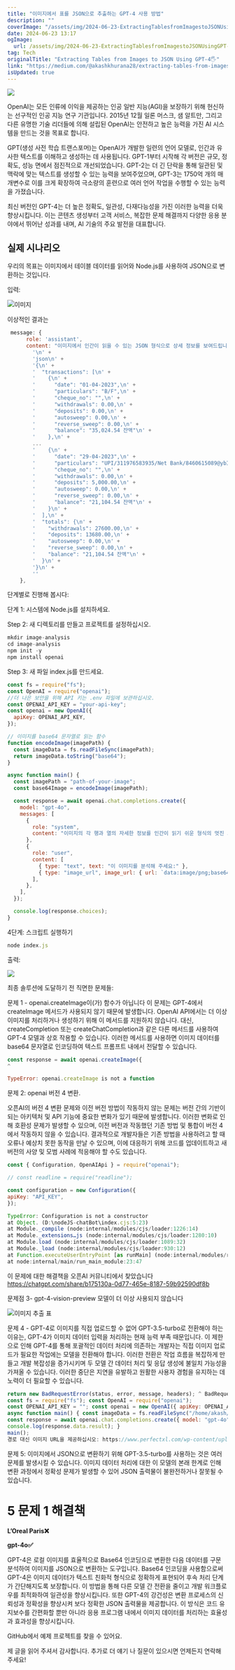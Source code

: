 ```yaml
---
title: "이미지에서 표를 JSON으로 추출하는 GPT-4 사용 방법"
description: ""
coverImage: "/assets/img/2024-06-23-ExtractingTablesfromImagestoJSONUsingGPT-4_0.png"
date: 2024-06-23 13:17
ogImage:
  url: /assets/img/2024-06-23-ExtractingTablesfromImagestoJSONUsingGPT-4_0.png
tag: Tech
originalTitle: "Extracting Tables from Images to JSON Using GPT-4🖐️"
link: "https://medium.com/@akashkhurana28/extracting-tables-from-images-to-json-using-gpt-4-%EF%B8%8F-2a2cbbbf1773"
isUpdated: true
---
```


<img src="/assets/img/2024-06-23-ExtractingTablesfromImagestoJSONUsingGPT-4_0.png" />

OpenAI는 모든 인류에 이익을 제공하는 인공 일반 지능(AGI)을 보장하기 위해 헌신하는 선구적인 인공 지능 연구 기관입니다. 2015년 12월 일론 머스크, 샘 알트만, 그리고 다른 유명한 기술 리더들에 의해 설립된 OpenAI는 안전하고 높은 능력을 가진 AI 시스템을 만드는 것을 목표로 합니다.

GPT(생성 사전 학습 트랜스포머)는 OpenAI가 개발한 일련의 언어 모델로, 인간과 유사한 텍스트를 이해하고 생성하는 데 사용됩니다. GPT-1부터 시작해 각 버전은 규모, 정확도, 성능 면에서 점진적으로 개선되었습니다. GPT-2는 더 긴 단락을 통해 일관된 및 맥락에 맞는 텍스트를 생성할 수 있는 능력을 보여주었으며, GPT-3는 1750억 개의 매개변수로 이를 크게 확장하여 극소량의 훈련으로 여러 언어 작업을 수행할 수 있는 능력을 가졌습니다.

최신 버전인 GPT-4는 더 높은 정확도, 일관성, 다재다능성을 가진 이러한 능력을 더욱 향상시킵니다. 이는 콘텐츠 생성부터 고객 서비스, 복잡한 문제 해결까지 다양한 응용 분야에서 뛰어난 성과를 내며, AI 기술의 주요 발전을 대표합니다.

<!-- seedividend - 사각형 -->

<ins class="adsbygoogle"
     style="display:block"
     data-ad-client="ca-pub-4877378276818686"
     data-ad-slot="1898504329"
     data-ad-format="auto"
     data-full-width-responsive="true"></ins>

<script>
     (adsbygoogle = window.adsbygoogle || []).push({});
</script>

## 실제 시나리오

우리의 목표는 이미지에서 테이블 데이터를 읽어와 Node.js를 사용하여 JSON으로 변환하는 것입니다.

입력:

![이미지](/assets/img/2024-06-23-ExtractingTablesfromImagestoJSONUsingGPT-4_1.png)

<!-- seedividend - 사각형 -->

<ins class="adsbygoogle"
     style="display:block"
     data-ad-client="ca-pub-4877378276818686"
     data-ad-slot="1898504329"
     data-ad-format="auto"
     data-full-width-responsive="true"></ins>

<script>
     (adsbygoogle = window.adsbygoogle || []).push({});
</script>

이상적인 결과는

```js
 message: {
      role: 'assistant',
      content: "이미지에서 인간이 읽을 수 있는 JSON 형식으로 상세 정보를 보여드립니다:\n" +
        '\n' +
        'json\n' +
        '{\n' +
        '  "transactions": [\n' +
        '    {\n' +
        '      "date": "01-04-2023",\n' +
        '      "particulars": "B/F",\n' +
        '      "cheque_no": "",\n' +
        '      "withdrawals": 0.00,\n' +
        '      "deposits": 0.00,\n' +
        '      "autosweep": 0.00,\n' +
        '      "reverse_sweep": 0.00,\n' +
        '      "balance": "35,024.54 잔액"\n' +
        '    },\n' +
        ...
        '    {\n' +
        '      "date": "29-04-2023",\n' +
        '      "particulars": "UPI/311976583935/Net Bank/8460615089@ybI/Karur Vysya",\n' +
        '      "cheque_no": "",\n' +
        '      "withdrawals": 0.00,\n' +
        '      "deposits": 5,000.00,\n' +
        '      "autosweep": 0.00,\n' +
        '      "reverse_sweep": 0.00,\n' +
        '      "balance": "21,104.54 잔액"\n' +
        '    }\n' +
        '  ],\n' +
        '  "totals": {\n' +
        '    "withdrawals": 27600.00,\n' +
        '    "deposits": 13680.00,\n' +
        '    "autosweep": 0.00,\n' +
        '    "reverse_sweep": 0.00,\n' +
        '    "balance": "21,104.54 잔액"\n' +
        '  }\n' +
        '}\n' +
        ''
    },
```

단계별로 진행해 봅시다:

단계 1: 시스템에 Node.js를 설치하세요.

<!-- seedividend - 사각형 -->

<ins class="adsbygoogle"
     style="display:block"
     data-ad-client="ca-pub-4877378276818686"
     data-ad-slot="1898504329"
     data-ad-format="auto"
     data-full-width-responsive="true"></ins>

<script>
     (adsbygoogle = window.adsbygoogle || []).push({});
</script>

Step 2: 새 디렉토리를 만들고 프로젝트를 설정하십시오.

```js
mkdir image-analysis
cd image-analysis
npm init -y
npm install openai
```

Step 3: 새 파일 index.js를 만드세요.

```js
const fs = require("fs");
const OpenAI = require("openai");
//더 나은 보안을 위해 API 키는 .env 파일에 보관하십시오.
const OPENAI_API_KEY = "your-api-key";
const openai = new OpenAI({
  apiKey: OPENAI_API_KEY,
});

// 이미지를 base64 문자열로 읽는 함수
function encodeImage(imagePath) {
  const imageData = fs.readFileSync(imagePath);
  return imageData.toString("base64");
}

async function main() {
  const imagePath = "path-of-your-image";
  const base64Image = encodeImage(imagePath);

  const response = await openai.chat.completions.create({
    model: "gpt-4o",
    messages: [
      {
        role: "system",
        content: "이미지의 각 행과 열의 자세한 정보를 인간이 읽기 쉬운 형식의 멋진 JSON 형식으로 공유해 주세요.",
      },
      {
        role: "user",
        content: [
          { type: "text", text: "이 이미지를 분석해 주세요:" },
          { type: "image_url", image_url: { url: `data:image/png;base64,${base64Image}` } },
        ],
      },
    ],
  });

  console.log(response.choices);
}
```

<!-- seedividend - 사각형 -->

<ins class="adsbygoogle"
     style="display:block"
     data-ad-client="ca-pub-4877378276818686"
     data-ad-slot="1898504329"
     data-ad-format="auto"
     data-full-width-responsive="true"></ins>

<script>
     (adsbygoogle = window.adsbygoogle || []).push({});
</script>

4단계: 스크립트 실행하기

```js
node index.js
```

출력:

<img src="/assets/img/2024-06-23-ExtractingTablesfromImagestoJSONUsingGPT-4_2.png" />

<!-- seedividend - 사각형 -->

<ins class="adsbygoogle"
     style="display:block"
     data-ad-client="ca-pub-4877378276818686"
     data-ad-slot="1898504329"
     data-ad-format="auto"
     data-full-width-responsive="true"></ins>

<script>
     (adsbygoogle = window.adsbygoogle || []).push({});
</script>

최종 솔루션에 도달하기 전 직면한 문제들:

문제 1 - openai.createImage이(가) 함수가 아닙니다
이 문제는 GPT-4에서 createImage 메서드가 사용되지 않기 때문에 발생합니다. OpenAI API에서는 더 이상 이미지를 처리하거나 생성하기 위해 이 메서드를 지원하지 않습니다. 대신, createCompletion 또는 createChatCompletion과 같은 다른 메서드를 사용하여 GPT-4 모델과 상호 작용할 수 있습니다. 이러한 메서드를 사용하면 이미지 데이터를 base64 문자열로 인코딩하여 텍스트 프롬프트 내에서 전달할 수 있습니다.

```js
const response = await openai.createImage({
^

TypeError: openai.createImage is not a function
```

문제 2: openai 버전 4 변환.

<!-- seedividend - 사각형 -->

<ins class="adsbygoogle"
     style="display:block"
     data-ad-client="ca-pub-4877378276818686"
     data-ad-slot="1898504329"
     data-ad-format="auto"
     data-full-width-responsive="true"></ins>

<script>
     (adsbygoogle = window.adsbygoogle || []).push({});
</script>

오픈AI의 버전 4 변환 문제와 이전 버전 방법이 작동하지 않는 문제는 버전 간의 기반이 되는 아키텍처 및 API 기능에 중요한 변화가 있기 때문에 발생합니다. 이러한 변화로 인해 호환성 문제가 발생할 수 있으며, 이전 버전과 작동했던 기존 방법 및 통합이 버전 4에서 작동하지 않을 수 있습니다. 결과적으로 개발자들은 기존 방법을 사용하려고 할 때 오류나 예상치 못한 동작을 만날 수 있으며, 이에 대응하기 위해 코드를 업데이트하고 새 버전의 사양 및 모범 사례에 적응해야 할 수도 있습니다.

```js
const { Configuration, OpenAIApi } = require("openai");

// const readline = require("readline");

const configuration = new Configuration({
apiKey: "API_KEY",
});

TypeError: Configuration is not a constructor
at Object. (D:\nodeJS-chatBot\index.cjs:5:23)
at Module._compile (node:internal/modules/cjs/loader:1226:14)
at Module._extensions…js (node:internal/modules/cjs/loader:1280:10)
at Module.load (node:internal/modules/cjs/loader:1089:32)
at Module._load (node:internal/modules/cjs/loader:930:12)
at Function.executeUserEntryPoint [as runMain] (node:internal/modules/run_main:81:12)
at node:internal/main/run_main_module:23:47
```

이 문제에 대한 해결책을 오픈AI 커뮤니티에서 찾았습니다
https://chatgpt.com/share/b175130a-0d77-465e-8187-59b92590df8b

문제점 3- gpt-4-vision-preview 모델이 더 이상 사용되지 않습니다

<!-- seedividend - 사각형 -->

<ins class="adsbygoogle"
     style="display:block"
     data-ad-client="ca-pub-4877378276818686"
     data-ad-slot="1898504329"
     data-ad-format="auto"
     data-full-width-responsive="true"></ins>

<script>
     (adsbygoogle = window.adsbygoogle || []).push({});
</script>

![이미지 추출 표](/assets/img/2024-06-23-ExtractingTablesfromImagestoJSONUsingGPT-4_3.png)

문제 4 - GPT-4로 이미지를 직접 업로드할 수 없어 GPT-3.5-turbo로 전환해야 하는 이유는, GPT-4가 이미지 데이터 입력을 처리하는 현재 능력 부족 때문입니다. 이 제한으로 인해 GPT-4를 통해 포괄적인 데이터 처리에 의존하는 개발자는 직접 이미지 업로드가 필요한 작업에는 모델을 전환해야 합니다. 이러한 전환은 작업 흐름을 복잡하게 만들고 개발 복잡성을 증가시키며 두 모델 간 데이터 처리 및 응답 생성에 불일치 가능성을 가져올 수 있습니다. 이러한 중단은 지연을 유발하고 원활한 사용자 경험을 유지하는 데 노력이 더 필요할 수 있습니다.

```js
return new BadRequestError(status, error, message, headers); ^ BadRequestError: 400 'image'가 잘못된 값입니다. 지원되는 값은 'text', 'image_url', 'audio_url'입니다.
const fs = require("fs"); const OpenAI = require("openai");
const OPENAI_API_KEY = ""; const openai = new OpenAI({ apiKey: OPENAI_API_KEY, });
async function main() { const imageData = fs.readFileSync("/home/akash/Downloads/test.png");
const response = await openai.chat.completions.create({ model: "gpt-4o", instructions: "이미지의 각 행과 열에 대한 자세한 정보를 아름답게 JSON 형식으로 공유해주세요.", messages: [ { role: "user", content: [ { type: "text", text: "이 이미지를 분석해주세요:" }, { type: "image", image: imageData }, ], }, ], });
console.log(response.data.result); }
main();
경로 대신 이미지 URL을 제공하십시오: https://www.perfectxl.com/wp-content/uploads/2020/07/pivot-table-excel-source-data.png.webp
```

문제 5: 이미지에서 JSON으로 변환하기 위해 GPT-3.5-turbo를 사용하는 것은 여러 문제를 발생시킬 수 있습니다. 이미지 데이터 처리에 대한 이 모델의 본래 한계로 인해 변환 과정에서 정확성 문제가 발생할 수 있어 JSON 출력물이 불완전하거나 잘못될 수 있습니다.

<!-- seedividend - 사각형 -->

<ins class="adsbygoogle"
     style="display:block"
     data-ad-client="ca-pub-4877378276818686"
     data-ad-slot="1898504329"
     data-ad-format="auto"
     data-full-width-responsive="true"></ins>

<script>
     (adsbygoogle = window.adsbygoogle || []).push({});
</script>

# 5 문제 1 해결책

**L’Oreal Paris❌**

**gpt-4o✅**

GPT-4은 로컬 이미지를 효율적으로 Base64 인코딩으로 변환한 다음 데이터를 구문 분석하여 이미지를 JSON으로 변환하는 도구입니다. Base64 인코딩을 사용함으로써 GPT-4은 이미지 데이터가 텍스트 친화적 형식으로 정확하게 표현되어 후속 처리 단계가 간단해지도록 보장합니다. 이 방법을 통해 다른 모델 간 전환을 줄이고 개발 워크플로우를 최적화하여 일관성을 향상시킵니다. 또한 GPT-4의 강건성은 변환 프로세스의 신뢰성과 정확성을 향상시켜 보다 정확한 JSON 출력물을 제공합니다. 이 방식은 코드 유지보수를 간편화할 뿐만 아니라 응용 프로그램 내에서 이미지 데이터를 처리하는 효율성과 효과성을 향상시킵니다.

<!-- seedividend - 사각형 -->

<ins class="adsbygoogle"
     style="display:block"
     data-ad-client="ca-pub-4877378276818686"
     data-ad-slot="1898504329"
     data-ad-format="auto"
     data-full-width-responsive="true"></ins>

<script>
     (adsbygoogle = window.adsbygoogle || []).push({});
</script>

GitHub에서 예제 프로젝트를 찾을 수 있어요.

제 글을 읽어 주셔서 감사합니다. 추가로 더 얘기 나 질문이 있으시면 언제든지 연락해 주세요!
